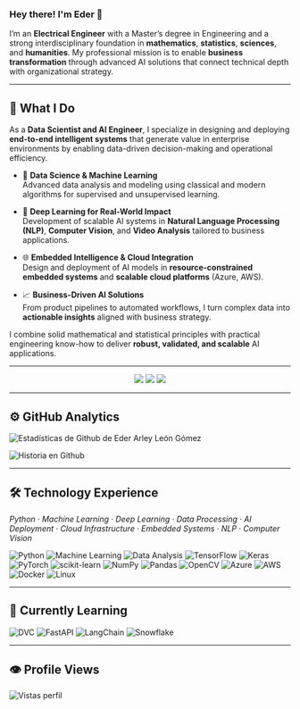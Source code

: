 ### Hey there! I'm Eder 👋

I’m an **Electrical Engineer** with a Master’s degree in Engineering and a strong interdisciplinary foundation in **mathematics**, **statistics**, **sciences**, and **humanities**. My professional mission is to enable **business transformation** through advanced AI solutions that connect technical depth with organizational strategy.

---

## 🚀 What I Do

As a **Data Scientist and AI Engineer**, I specialize in designing and deploying **end-to-end intelligent systems** that generate value in enterprise environments by enabling data-driven decision-making and operational efficiency.

- 🔢 **Data Science & Machine Learning**  
  Advanced data analysis and modeling using classical and modern algorithms for supervised and unsupervised learning.

- 🤖 **Deep Learning for Real-World Impact**  
  Development of scalable AI systems in **Natural Language Processing (NLP)**, **Computer Vision**, and **Video Analysis** tailored to business applications.

- 🌐 **Embedded Intelligence & Cloud Integration**  
  Design and deployment of AI models in **resource-constrained embedded systems** and **scalable cloud platforms** (Azure, AWS).

- 📈 **Business-Driven AI Solutions**  
  From product pipelines to automated workflows, I turn complex data into **actionable insights** aligned with business strategy.

I combine solid mathematical and statistical principles with practical engineering know-how to deliver **robust, validated, and scalable** AI applications.

---

<p align="center">
<a href="https://www.linkedin.com/in/ealeongomez/"><img src="https://img.shields.io/badge/-Eder%20Arley%20León%20Gómez-0077B5?style=flat-square&logo=Linkedin&logoColor=white"/></a>  
<a href="mailto:ealeongomez@gmail.com"><img src="https://img.shields.io/badge/-ealeongomez@gmail.com-D14836?style=flat-square&logo=Gmail&logoColor=white"/></a>  
<a href="https://twitter.com/eder_arley"><img src="https://img.shields.io/badge/-@eder_arley-1DA1F2?style=flat-square&logo=Twitter&logoColor=white"/></a>
</p>

---

## ⚙️ GitHub Analytics

![Estadísticas de Github de Eder Arley León Gómez](https://github-readme-stats.vercel.app/api?username=ealeongomez&count_private=true&show_icons=true&theme=radical&hide_rank=false)

![Historia en Github](http://github-profile-summary-cards.vercel.app/api/cards/profile-details?username=ealeongomez&theme=nightowl&hide_border=false)

---

## 🛠 Technology Experience

*Python · Machine Learning · Deep Learning · Data Processing · AI Deployment · Cloud Infrastructure · Embedded Systems · NLP · Computer Vision*

![Python](https://img.shields.io/badge/-Python-3670A0?style=for-the-badge&logo=python&logoColor=ffdd54)
![Machine Learning](https://img.shields.io/badge/-Machine_Learning-informational?style=for-the-badge&logo=AIOHTTP&logoColor=white&color=FFB284)
![Data Analysis](https://img.shields.io/badge/-Data_analysis-informational?style=for-the-badge&logo=GooglePodcasts&logoColor=white&color=FFC98B)
![TensorFlow](https://img.shields.io/badge/TensorFlow-%23FF6F00.svg?style=for-the-badge&logo=TensorFlow&logoColor=white)
![Keras](https://img.shields.io/badge/Keras-%23D00000.svg?style=for-the-badge&logo=Keras&logoColor=white)
![PyTorch](https://img.shields.io/badge/PyTorch-%23EE4C2C.svg?style=for-the-badge&logo=PyTorch&logoColor=white)
![scikit-learn](https://img.shields.io/badge/scikit--learn-%23F7931E.svg?style=for-the-badge&logo=scikit-learn&logoColor=white)
![NumPy](https://img.shields.io/badge/numpy%20-%23013243.svg?&style=for-the-badge&logo=numpy&logoColor=white)
![Pandas](https://img.shields.io/badge/pandas%20-%23150458.svg?&style=for-the-badge&logo=pandas&logoColor=white)
![OpenCV](https://img.shields.io/badge/opencv-%23white.svg?style=for-the-badge&logo=opencv&logoColor=white)
![Azure](https://img.shields.io/badge/Azure-0078D4.svg?style=for-the-badge&logo=microsoftazure&logoColor=white)
![AWS](https://img.shields.io/badge/AWS-%23FF9900.svg?style=for-the-badge&logo=amazon-aws&logoColor=white)
![Docker](https://img.shields.io/badge/docker-%230db7ed.svg?style=for-the-badge&logo=docker&logoColor=white)
![Linux](https://img.shields.io/badge/Linux-FCC624?style=for-the-badge&logo=linux&logoColor=black)

---

## 🎯 Currently Learning

![DVC](https://img.shields.io/badge/-DVC-000?style=for-the-badge&logo=dvc)
![FastAPI](https://img.shields.io/badge/FastAPI-005571?style=for-the-badge&logo=fastapi)
![LangChain](https://img.shields.io/badge/-LangChain-000000?style=for-the-badge&logo=LangChain&logoColor=white)
![Snowflake](https://img.shields.io/badge/Snowflake-29B5E8.svg?style=for-the-badge&logo=snowflake&logoColor=white)

---

## 👁 Profile Views

![Vistas perfil](https://komarev.com/ghpvc/?username=ealeongomez&style=for-the-badge&color=55acb7&label=VISITANTES)

